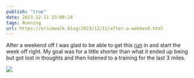 ```yaml
---
publish: "true"
date: 2023-12-11 23:00:24
tags: Running
url: https://ericmwalk.blog/2023/12/11/after-a-weekend.html
---
```


After a weekend off I was glad to be able to get this [run](https://strava.com/activities/10364678614) in and start the week off right. My goal was for a little shorter than what it ended up being but got lost in thoughts and then listened to a training for the last 3 miles.



![](https://ericmwalk.blog/uploads/2023/0c94922605.jpg)